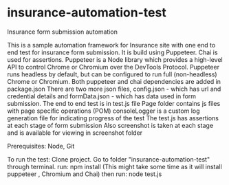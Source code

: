 # insurance-automation-test
Insurance form submission automation

This is a sample automation framework for Insurance site with one end to end test for insurance form submission. 
It is build using Puppeteer. Chai is used for assertions. 
Puppeteer is a Node library which provides a high-level API to control Chrome or Chromium over the DevTools Protocol. Puppeteer runs headless by default, but can be configured to run full (non-headless) Chrome or Chromium.
Both puppeteer and chai dependencies are added in package.json
There are two more json files, config.json - which has url and credential details and formData.json - which has data used in form submission.
The end to end test is in test.js file
Page folder contains js files with page specific operations (POM)
consoleLogger is a custom log generation file for indicating progress of the test
The test.js has assertions at each stage of form submission
Also screenshot is taken at each stage and is available for viewing in screenshot folder


Prerequisites: Node, Git

To run the test:
Clone project.
Go to folder "insurance-automation-test" through terminal.
run: npm install (This might take some time as it will install puppeteer , Chromium and Chai)
then run: node test.js
